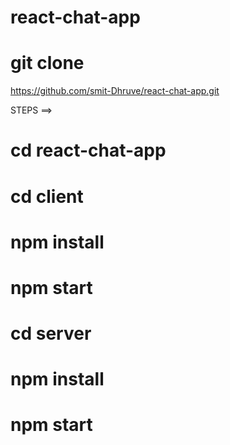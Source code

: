 # react-chat-app
# git clone 
https://github.com/smit-Dhruve/react-chat-app.git

STEPS ==>

# cd react-chat-app
# cd client
# npm install
# npm start
# cd server
# npm install
# npm start

